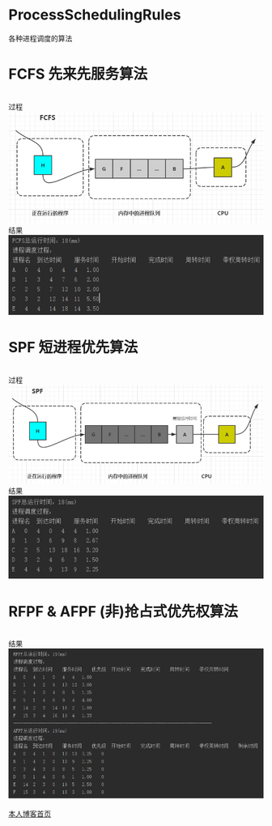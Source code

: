 # ProcessSchedulingRules
各种进程调度的算法

# FCFS 先来先服务算法
</br>过程</br>
![](https://github.com/William-Hai/ProcessSchedulingRules/blob/master/images/20151119220312.jpg)
</br>结果</br>
![](https://github.com/William-Hai/ProcessSchedulingRules/blob/master/images/20151119115655.jpg)
# SPF 短进程优先算法
</br>过程</br>
![](https://github.com/William-Hai/ProcessSchedulingRules/blob/master/images/20151119224410.jpg)
</br>结果</br>
![](https://github.com/William-Hai/ProcessSchedulingRules/blob/master/images/20151119135721.jpg)
# RFPF & AFPF (非)抢占式优先权算法
</br>结果</br>
![](https://github.com/William-Hai/ProcessSchedulingRules/blob/master/images/20151120141643.jpg)
</br>
</br>
[本人博客首页](http://blog.csdn.net/lemon_tree12138)
